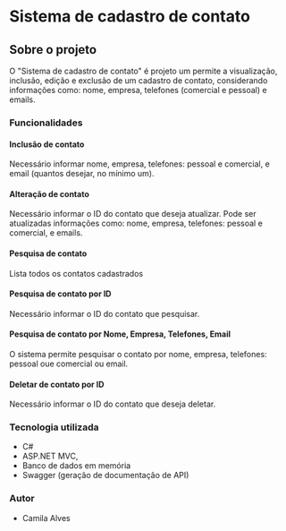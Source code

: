 # Sistema de cadastro de contato

## Sobre o projeto
O "Sistema de cadastro de contato" é projeto um permite a visualização, inclusão, edição e exclusão de um cadastro de contato, considerando informações como: nome, empresa, telefones (comercial e pessoal) e emails.

### Funcionalidades 

#### Inclusão de contato
Necessário informar nome, empresa, telefones: pessoal e comercial, e email (quantos desejar, no mínimo um).

#### Alteração de contato
Necessário informar o ID do contato que deseja atualizar.
Pode ser atualizadas informações como: nome, empresa, telefones: pessoal e comercial, e emails.

#### Pesquisa de contato 
Lista todos os contatos cadastrados

#### Pesquisa de contato por ID
Necessário informar o ID do contato que pesquisar.

#### Pesquisa de contato por Nome, Empresa, Telefones, Email
O sistema permite pesquisar o contato por nome, empresa, telefones: pessoal oue comercial ou email.

#### Deletar de contato por ID
Necessário informar o ID do contato que deseja deletar.

### Tecnologia utilizada

* C#
* ASP.NET MVC,
* Banco de dados em memória
* Swagger (geração de documentação de API)

### Autor

* Camila Alves

